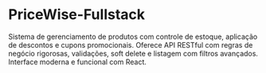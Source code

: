 # PriceWise-Fullstack
Sistema de gerenciamento de produtos com controle de estoque, aplicação de descontos e cupons promocionais. Oferece API RESTful com regras de negócio rigorosas, validações, soft delete e listagem com filtros avançados. Interface moderna e funcional com React.
